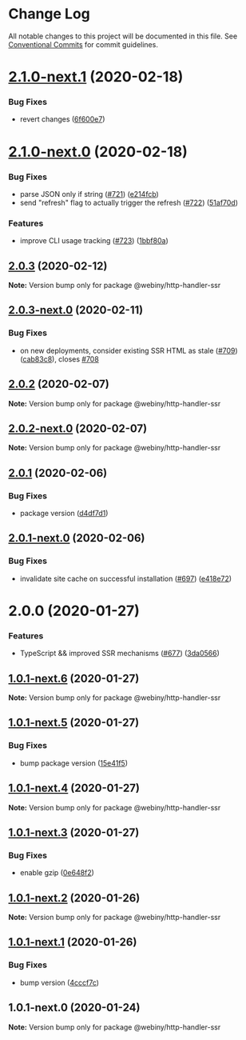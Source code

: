 # Change Log

All notable changes to this project will be documented in this file.
See [Conventional Commits](https://conventionalcommits.org) for commit guidelines.

# [2.1.0-next.1](https://github.com/webiny/webiny-js/compare/@webiny/http-handler-ssr@2.1.0-next.0...@webiny/http-handler-ssr@2.1.0-next.1) (2020-02-18)


### Bug Fixes

* revert changes ([6f600e7](https://github.com/webiny/webiny-js/commit/6f600e7a8568b14495b40122de8c9f486778d75c))





# [2.1.0-next.0](https://github.com/webiny/webiny-js/compare/@webiny/http-handler-ssr@2.0.3...@webiny/http-handler-ssr@2.1.0-next.0) (2020-02-18)


### Bug Fixes

* parse JSON only if string ([#721](https://github.com/webiny/webiny-js/issues/721)) ([e214fcb](https://github.com/webiny/webiny-js/commit/e214fcb06c347576418a4d774f71537400e461dd))
* send "refresh" flag to actually trigger the refresh ([#722](https://github.com/webiny/webiny-js/issues/722)) ([51af70d](https://github.com/webiny/webiny-js/commit/51af70d783c6b46ab0f633ecd551edee04c4bf60))


### Features

* improve CLI usage tracking ([#723](https://github.com/webiny/webiny-js/issues/723)) ([1bbf80a](https://github.com/webiny/webiny-js/commit/1bbf80aa9a6ad9be87d007162d7899ce85da7a2d))





## [2.0.3](https://github.com/webiny/webiny-js/compare/@webiny/http-handler-ssr@2.0.3-next.0...@webiny/http-handler-ssr@2.0.3) (2020-02-12)

**Note:** Version bump only for package @webiny/http-handler-ssr





## [2.0.3-next.0](https://github.com/webiny/webiny-js/compare/@webiny/http-handler-ssr@2.0.2...@webiny/http-handler-ssr@2.0.3-next.0) (2020-02-11)


### Bug Fixes

* on new deployments, consider existing SSR HTML as stale ([#709](https://github.com/webiny/webiny-js/issues/709)) ([cab83c8](https://github.com/webiny/webiny-js/commit/cab83c8e188f0f78ff1deab4a472f3d8dabb0aaf)), closes [#708](https://github.com/webiny/webiny-js/issues/708)





## [2.0.2](https://github.com/webiny/webiny-js/compare/@webiny/http-handler-ssr@2.0.2-next.0...@webiny/http-handler-ssr@2.0.2) (2020-02-07)

**Note:** Version bump only for package @webiny/http-handler-ssr





## [2.0.2-next.0](https://github.com/webiny/webiny-js/compare/@webiny/http-handler-ssr@2.0.1...@webiny/http-handler-ssr@2.0.2-next.0) (2020-02-07)

**Note:** Version bump only for package @webiny/http-handler-ssr





## [2.0.1](https://github.com/webiny/webiny-js/compare/@webiny/http-handler-ssr@2.0.1-next.0...@webiny/http-handler-ssr@2.0.1) (2020-02-06)


### Bug Fixes

* package version ([d4df7d1](https://github.com/webiny/webiny-js/commit/d4df7d1128701cfe388e91de0a023309e8fb6978))





## [2.0.1-next.0](https://github.com/webiny/webiny-js/compare/@webiny/http-handler-ssr@2.0.0...@webiny/http-handler-ssr@2.0.1-next.0) (2020-02-06)


### Bug Fixes

* invalidate site cache on successful installation ([#697](https://github.com/webiny/webiny-js/issues/697)) ([e418e72](https://github.com/webiny/webiny-js/commit/e418e727e71bddfee36ac31ab6a0a5312fed0db2))





# 2.0.0 (2020-01-27)


### Features

* TypeScript && improved SSR mechanisms ([#677](https://github.com/webiny/webiny-js/issues/677)) ([3da0566](https://github.com/webiny/webiny-js/commit/3da0566f29e1d46df0e7c357be0b42bdaa4c7d2b))





## [1.0.1-next.6](https://github.com/webiny/webiny-js/compare/@webiny/http-handler-ssr@1.0.1-next.5...@webiny/http-handler-ssr@1.0.1-next.6) (2020-01-27)

**Note:** Version bump only for package @webiny/http-handler-ssr





## [1.0.1-next.5](https://github.com/webiny/webiny-js/compare/@webiny/http-handler-ssr@1.0.1-next.4...@webiny/http-handler-ssr@1.0.1-next.5) (2020-01-27)


### Bug Fixes

* bump package version ([15e41f5](https://github.com/webiny/webiny-js/commit/15e41f5eb47bfc9b7e1113b861ed42b6802fd0b4))





## [1.0.1-next.4](https://github.com/webiny/webiny-js/compare/@webiny/http-handler-ssr@1.0.1-next.3...@webiny/http-handler-ssr@1.0.1-next.4) (2020-01-27)

**Note:** Version bump only for package @webiny/http-handler-ssr





## [1.0.1-next.3](https://github.com/webiny/webiny-js/compare/@webiny/http-handler-ssr@1.0.1-next.2...@webiny/http-handler-ssr@1.0.1-next.3) (2020-01-27)


### Bug Fixes

* enable gzip ([0e648f2](https://github.com/webiny/webiny-js/commit/0e648f27572603e956fc614eddda2b68cdf53e42))





## [1.0.1-next.2](https://github.com/webiny/webiny-js/compare/@webiny/http-handler-ssr@1.0.1-next.1...@webiny/http-handler-ssr@1.0.1-next.2) (2020-01-26)

**Note:** Version bump only for package @webiny/http-handler-ssr





## [1.0.1-next.1](https://github.com/webiny/webiny-js/compare/@webiny/http-handler-ssr@1.0.1-next.0...@webiny/http-handler-ssr@1.0.1-next.1) (2020-01-26)


### Bug Fixes

* bump version ([4cccf7c](https://github.com/webiny/webiny-js/commit/4cccf7cedf6b976ebd844307dbb44f174c9c8669))





## 1.0.1-next.0 (2020-01-24)

**Note:** Version bump only for package @webiny/http-handler-ssr
